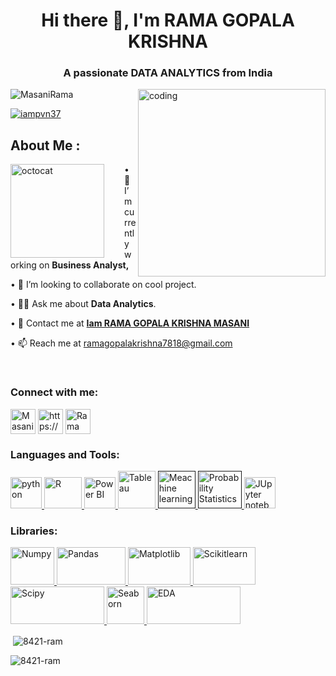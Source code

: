 <h1 align="center">Hi there 👋, I'm RAMA GOPALA KRISHNA </h1>

<h3 align="center">A passionate DATA ANALYTICS  from India</h3>
<img align="right" alt="coding" width="300" src="https://res.cloudinary.com/dgwuwwqom/image/upload/v1708335810/Github/animated.gif">



<p align="left"> <img <p align="left"> <img src="https://komarev.com/ghpvc/?username=8421-ram&label=Profile%20views&color=0e75b6&style=flat" alt="MasaniRama" /> </p> </p>
<p align="left"> <a href="https://twitter.com/MasaniRama" target="blank"><img src="https://img.shields.io/twitter/follow/MasaniRama?logo=twitter&style=for-the-badge" alt="iampvn37" /></a> </p>

## About Me :
<img align="left" height="150" src="https://user-images.githubusercontent.com/69384657/179312151-fdabe3af-823f-41ab-a6d4-17a72af4e9e8.png" alt="octocat" style="margin-right: 2rem;" />



• 🔭 I’m currently working on <b>Business Analyst,</b> <br/>

• 👯 I’m looking to collaborate on cool project.<br/>

• 👨‍💻 Ask me about <b>Data Analytics</b>.<br/>

• 💬 Contact me at <a href="https://www.linkedin.com/in/rama-gopala-krishna-masani-81a523271/"><b>Iam RAMA GOPALA KRISHNA MASANI</b></a><br/>

• 📫 Reach me at ramagopalakrishna7818@gmail.com<br/>

</span>
<br/>

<h3 align="left">Connect with me:</h3>

<p align="left">
<a href="https://twitter.com/MasaniRama
" target="blank"><img align="center" src="https://seeklogo.com/images/T/twitter-icon-square-logo-108D17D373-seeklogo.com.png" alt="MasaniRama" height="40" width="40" /></a>
<a href="https://www.linkedin.com/in/rama-gopala-krishna-masani-81a523271/" target="blank"><img align="center" src="https://cdn-icons-png.flaticon.com/512/174/174857.png" alt="https://www.linkedin.com/in/rama-gopala-krishna-masani-81a523271/" height="40" width="40" /></a>
<a href="https://www.instagram.com/ramgopalmasani/" target="blank"><img align="center" src="https://upload.wikimedia.org/wikipedia/commons/thumb/e/e7/Instagram_logo_2016.svg/768px-Instagram_logo_2016.svg.png" alt="Rama gopala krishna" height="40" width="40" /></a>
</p>

<h3 align="left">Languages and Tools:</h3>

<p align="left"> 
<a href="https://www.python.org" target="_blank" rel="noreferrer"> <img src="https://banner2.cleanpng.com/20180412/kye/kisspng-python-programming-language-computer-programming-language-5acfdc3636bac7.8891188615235717662242.jpg" alt="python" width="50" height="50"/>
<a href="https://www.r-project.org/" target="_blank" rel="noreferrer"> <img src="https://res.cloudinary.com/dgwuwwqom/image/upload/v1708242677/Github/R.jpg" alt="R" width="60" height="50"/> </a>
<a href="https://www.microsoft.com/en-in/power-platform/products/power-bi" target="_blank" rel="noreferrer"> <img src="https://res.cloudinary.com/dgwuwwqom/image/upload/v1708242678/Github/Power%20BI.png" alt="Power BI" width="50" height="50"/> </a> 
<a href="https://www.tableau.com/" target="_blank" rel="noreferrer"> <img src="https://res.cloudinary.com/dgwuwwqom/image/upload/v1708242678/Github/Tableau.jpg" alt="Tableau" width="60" height="60"/> </a> 
<a href="" target="_blank" rel="noreferrer"> <img src="https://res.cloudinary.com/dgwuwwqom/image/upload/v1708242678/Github/Meachine%20Learning.png" alt="Meachine learning" width="60" height="60"/> </a>
<a href="" target="_blank" rel="noreferrer"> <img src="https://res.cloudinary.com/dgwuwwqom/image/upload/v1708242678/Github/Probability%20Statistics.jpg" alt="Probability Statistics" width="70" height="60"/> </a> 
<a href=https://jupyter.org/" target="_blank" rel="noreferrer"> <img src="https://res.cloudinary.com/dgwuwwqom/image/upload/v1708242679/Github/jupyter.png" alt="JUpyter notebook" width="50" height="50"/> </a> 
</p>


<h3 align="left">Libraries:</h3>

<p align="left"> 

<a href="https://numpy.org/" target="_blank" rel="noreferrer"> <img src="https://res.cloudinary.com/dgwuwwqom/image/upload/v1708242679/Github/Numpy.png" alt="Numpy" width="70" height="60"/> </a>
<a href="https://pandas.pydata.org/" target="_blank" rel="noreferrer"> <img src="https://res.cloudinary.com/dgwuwwqom/image/upload/v1708242679/Github/Pandas.png" alt="Pandas" width="110" height="60"/> </a>
<a href="https://matplotlib.org/" target="_blank" rel="noreferrer"> <img src="https://res.cloudinary.com/dgwuwwqom/image/upload/v1708242679/Github/Matplotlib.png" alt="Matplotlib" width="100" height="60"/> </a>
<a href="https://scikit-learn.org/stable/" target="_blank" rel="noreferrer"> <img src="https://res.cloudinary.com/dgwuwwqom/image/upload/v1708242678/Github/Scikitlearn.png" alt="Scikitlearn" width="100" height="60"/> </a>
<a href="https://scipy.org/" target="_blank" rel="noreferrer"> <img src="https://res.cloudinary.com/dgwuwwqom/image/upload/v1708242678/Github/Scipy.png" alt="Scipy" width="150" height="60"/> </a>
<a href="https://seaborn.pydata.org/" target="_blank" rel="noreferrer"> <img src="https://res.cloudinary.com/dgwuwwqom/image/upload/v1708242678/Github/Seaborn.webp" alt="Seaborn" width="60" height="60"/> </a>
<a href="https://www.epa.gov/caddis-vol4/exploratory-data-analysis" target="_blank" rel="noreferrer"> <img src="https://res.cloudinary.com/dgwuwwqom/image/upload/v1708255167/Github/EDA.png" alt="EDA" width="150" height="60"/> </a>

</p>





<p>&nbsp;<img align="center" src="https://github-readme-stats.vercel.app/api?username=8421-ram&show_icons=true&locale=en" alt="8421-ram" /></p>



<p><img align="center" src="https://github-readme-streak-stats.herokuapp.com/?user=8421-ram&" alt="8421-ram" /></p>       

